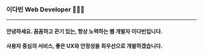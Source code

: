 ### 이다빈 Web Developer 👩🏻‍💻

------

#### 안녕하세요. 꼼꼼하고 끈기 있는, 항상 노력하는 웹 개발자 이다빈입니다.

#### 사용자 중심의 서비스, 좋은 UX와 안정성을 최우선으로 개발하겠습니다.
